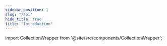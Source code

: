 ```yaml
---
sidebar_position: 1
slug: "/api"
hide_title: true
title: "Introduction"
---
```


import CollectionWrapper from '@site/src/components/CollectionWrapper';




<div className="intro">


<CollectionWrapper record="intro" collection="core" />


</div>

